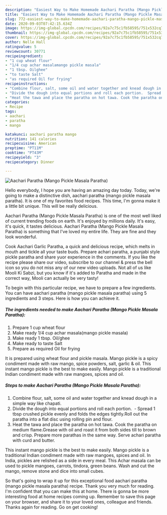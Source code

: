 ```yaml
---
description: "Easiest Way to Make Homemade Aachari Paratha (Mango Pickle Masala Paratha)"
title: "Easiest Way to Make Homemade Aachari Paratha (Mango Pickle Masala Paratha)"
slug: 772-easiest-way-to-make-homemade-aachari-paratha-mango-pickle-masala-paratha
date: 2020-09-03T07:42:15.634Z
image: https://img-global.cpcdn.com/recipes/92a7c75c1fb58595/751x532cq70/aachari-paratha-mango-pickle-masala-paratha-recipe-main-photo.jpg
thumbnail: https://img-global.cpcdn.com/recipes/92a7c75c1fb58595/751x532cq70/aachari-paratha-mango-pickle-masala-paratha-recipe-main-photo.jpg
cover: https://img-global.cpcdn.com/recipes/92a7c75c1fb58595/751x532cq70/aachari-paratha-mango-pickle-masala-paratha-recipe-main-photo.jpg
author: Nelle Hall
ratingvalue: 5
reviewcount: 30771
recipeingredient:
- "1 cup wheat flour"
- "1/4 cup achar masalamango pickle masala"
- "1 tbsp. Oilghee"
- "to taste Salt"
- "as required Oil for frying"
recipeinstructions:
- "Combine flour, salt, some oil and water together and knead dough in a simple way like chapati."
- "Divide the dough into equal portions and roll each portion.  Spread 1 tbsp crushed pickle evenly and folds the edges tightly.Roll out the paratha into a flat disc using rolling pin and flour."
- "Heat the tawa and place the paratha on hot tawa. Cook the paratha on medium flame.Grease with oil and roast it from both sides till to brown and crisp. Prepare more parathas in the same way. Serve achari paratha with curd and butter."
categories:
- Recipe
tags:
- aachari
- paratha
- mango

katakunci: aachari paratha mango 
nutrition: 141 calories
recipecuisine: American
preptime: "PT11M"
cooktime: "PT43M"
recipeyield: "3"
recipecategory: Dinner

---
```



![Aachari Paratha (Mango Pickle Masala Paratha)](https://img-global.cpcdn.com/recipes/92a7c75c1fb58595/751x532cq70/aachari-paratha-mango-pickle-masala-paratha-recipe-main-photo.jpg)

Hello everybody, I hope you are having an amazing day today. Today, we're going to make a distinctive dish, aachari paratha (mango pickle masala paratha). It is one of my favorites food recipes. This time, I'm gonna make it a little bit unique. This will be really delicious.

Aachari Paratha (Mango Pickle Masala Paratha) is one of the most well liked of current trending foods on earth. It's enjoyed by millions daily. It's easy, it's quick, it tastes delicious. Aachari Paratha (Mango Pickle Masala Paratha) is something that I've loved my entire life. They are fine and they look wonderful.

Cook Aachari Garlic Paratha, a quick and delicious recipe, which melts in mouth and tickle all your taste buds. Prepare achari paratha, a punjabi style pickle paratha and share yuor experience in the comments. If you like the recipe please share our video, subscribe to our channel &amp; press the bell icon so you do not miss any of our new video uploads. Not all of us like Mooli Ki Sabzi, but you know if it&#39;s added to Paratha and made in the correct way, Mooli can actually be very tasty!


To begin with this particular recipe, we have to prepare a few ingredients. You can have aachari paratha (mango pickle masala paratha) using 5 ingredients and 3 steps. Here is how you can achieve it.

<!--inarticleads1-->

##### The ingredients needed to make Aachari Paratha (Mango Pickle Masala Paratha):

1. Prepare 1 cup wheat flour
1. Make ready 1/4 cup achar masala(mango pickle masala)
1. Make ready 1 tbsp. Oil/ghee
1. Make ready to taste Salt
1. Prepare as required Oil for frying


It is prepared using wheat flour and pickle masala. Mango pickle is a spicy condiment made with raw mango, spice powders, salt, garlic &amp; oil. This instant mango pickle is the best to make easily. Mango pickle is a traditional Indian condiment made with raw mangoes, spices and oil. 

<!--inarticleads2-->

##### Steps to make Aachari Paratha (Mango Pickle Masala Paratha):

1. Combine flour, salt, some oil and water together and knead dough in a simple way like chapati.
1. Divide the dough into equal portions and roll each portion.  - Spread 1 tbsp crushed pickle evenly and folds the edges tightly.Roll out the paratha into a flat disc using rolling pin and flour.
1. Heat the tawa and place the paratha on hot tawa. Cook the paratha on medium flame.Grease with oil and roast it from both sides till to brown and crisp. Prepare more parathas in the same way. Serve achari paratha with curd and butter.


This instant mango pickle is the best to make easily. Mango pickle is a traditional Indian condiment made with raw mangoes, spices and oil. In India, pickles are relished as a side in every meal. This Achar masala can be used to pickle mangoes, carrots, tindora, green beans. Wash and cut the mango, remove stone and dice into small cubes. 

So that's going to wrap it up for this exceptional food aachari paratha (mango pickle masala paratha) recipe. Thank you very much for reading. I'm confident that you can make this at home. There is gonna be more interesting food at home recipes coming up. Remember to save this page on your browser, and share it to your loved ones, colleague and friends. Thanks again for reading. Go on get cooking!

